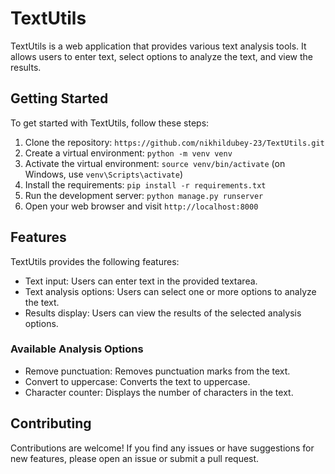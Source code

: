 # TextUtils

TextUtils is a web application that provides various text analysis tools. It allows users to enter text, select options to analyze the text, and view the results.

## Getting Started

To get started with TextUtils, follow these steps:

1. Clone the repository: `https://github.com/nikhildubey-23/TextUtils.git`
2. Create a virtual environment: `python -m venv venv`
3. Activate the virtual environment: `source venv/bin/activate` (on Windows, use `venv\Scripts\activate`)
4. Install the requirements: `pip install -r requirements.txt`
5. Run the development server: `python manage.py runserver`
6. Open your web browser and visit `http://localhost:8000`

## Features

TextUtils provides the following features:

- Text input: Users can enter text in the provided textarea.
- Text analysis options: Users can select one or more options to analyze the text.
- Results display: Users can view the results of the selected analysis options.

### Available Analysis Options

- Remove punctuation: Removes punctuation marks from the text.
- Convert to uppercase: Converts the text to uppercase.
- Character counter: Displays the number of characters in the text.

## Contributing

Contributions are welcome! If you find any issues or have suggestions for new features, please open an issue or submit a pull request.

